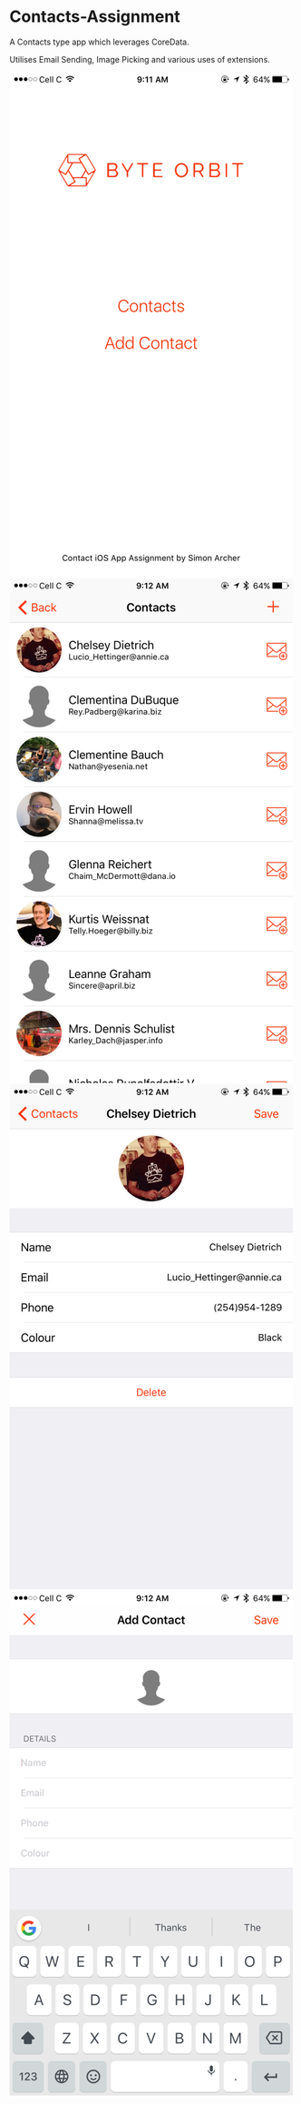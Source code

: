 # Contacts-Assignment

A Contacts type app which leverages CoreData.

Utilises Email Sending, Image Picking and various uses of extensions.


![Home](https://github.com/simonarcher/Contacts-Assignment/blob/master/Images/home.png?raw=true "Home")
![Home](https://github.com/simonarcher/Contacts-Assignment/blob/master/Images/contacts.png?raw=true "Contacts List")
![Home](https://github.com/simonarcher/Contacts-Assignment/blob/master/Images/contact_detail.png?raw=true "Contact Detail")
![Home](https://github.com/simonarcher/Contacts-Assignment/blob/master/Images/add.png?raw=true "Add Contact")
